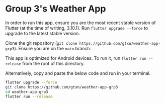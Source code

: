 # Group 3's Weather App

In order to run this app, ensure you are the most recent stable version of
Flutter (at the time of writing, 3.10.1). Run `flutter upgrade --force` to
upgrade to the latest stable version.

Clone the git repository (`git clone https://github.com/gtxn/weather-app-grp3`).
Ensure you are on the `main` branch.

This app is optimized for Android devices. To run it, run `flutter run
--release` from the root of this directory.

Alternatively, copy and paste the below code and run in your terminal.

```bash
flutter upgrade --force
git clone https://github.com/gtxn/weather-app-grp3
cd weather-app-grp3
flutter run --release
```

